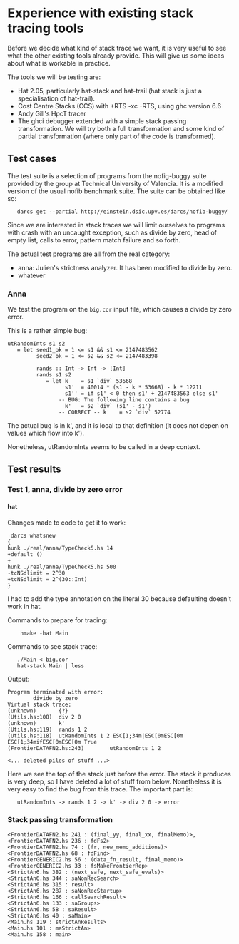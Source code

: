 # Experience with existing stack tracing tools



Before we decide what kind of stack trace we want, it is very useful to see what the other existing tools already provide. This will give us some ideas about what is workable in practice.



The tools we will be testing are:


- Hat 2.05, particularly hat-stack and hat-trail (hat stack is just a specialisation of hat-trail).
- Cost Centre Stacks (CCS) with +RTS -xc -RTS, using ghc version 6.6
- Andy Gill's HpcT tracer
- The ghci debugger extended with a simple stack passing transformation. We will try both a full transformation and some kind of partial transformation (where only part of the code is transformed).

## Test cases



The test suite is a selection of programs from the nofig-buggy suite provided by the group at Technical University of Valencia. It is a modified version of the usual nofib benchmark suite. The suite can be obtained like so:


```wiki
   darcs get --partial http://einstein.dsic.upv.es/darcs/nofib-buggy/
```


Since we are interested in stack traces we will limit ourselves to programs with crash with an uncaught exception, such as divide by zero, head of empty list, calls to error, pattern match failure and so forth.



The actual test programs are all from the real category:


- anna: Julien's strictness analyzer. It has been modified to divide by zero.
- whatever

### Anna



We test the program on the `big.cor` input file, which causes a divide by zero error.



This is a rather simple bug:


```wiki
utRandomInts s1 s2
   = let seed1_ok = 1 <= s1 && s1 <= 2147483562
         seed2_ok = 1 <= s2 && s2 <= 2147483398

         rands :: Int -> Int -> [Int]
         rands s1 s2
            = let k    = s1 `div` 53668
                  s1'  = 40014 * (s1 - k * 53668) - k * 12211
                  s1'' = if s1' < 0 then s1' + 2147483563 else s1'
                -- BUG: The following line contains a bug
                  k'   = s2 `div` (s1' - s1')
                -- CORRECT -- k'   = s2 `div` 52774
```


The actual bug is in k', and it is local to that definition (it does not depen on values which flow into k').



Nonetheless, utRandomInts seems to be called in a deep context.


## Test results


### Test 1, anna, divide by zero error


#### hat



Changes made to code to get it to work:


```wiki
 darcs whatsnew
{
hunk ./real/anna/TypeCheck5.hs 14
+default ()
+
hunk ./real/anna/TypeCheck5.hs 500
-tcNSdlimit = 2^30
+tcNSdlimit = 2^(30::Int)
}
```


I had to add the type annotation on the literal 30 because defaulting doesn't work in hat.



Commands to prepare for tracing:


```wiki
    hmake -hat Main
```


Commands to see stack trace:


```wiki
   ./Main < big.cor
   hat-stack Main | less
```


Output:


```wiki
Program terminated with error:
        divide by zero
Virtual stack trace:
(unknown)       {?}
(Utils.hs:108)  div 2 0
(unknown)       k'
(Utils.hs:119)  rands 1 2
(Utils.hs:118)  utRandomInts 1 2 ESC[1;34m|ESC[0mESC[0m ESC[1;34mifESC[0mESC[0m True
(FrontierDATAFN2.hs:243)        utRandomInts 1 2

<... deleted piles of stuff ...>
```


Here we see the top of the stack just before the error. The stack it produces is very deep, so I have deleted a lot of stuff from below. Nonetheless it is very easy to find the bug from this trace. The important part is:


```wiki
   utRandomInts -> rands 1 2 -> k' -> div 2 0 -> error
```

### Stack passing transformation


```wiki
<FrontierDATAFN2.hs 241 : (final_yy, final_xx, finalMemo)>,
<FrontierDATAFN2.hs 236 : fdFs2>
<FrontierDATAFN2.hs 74 : (fr, new_memo_additions)>
<FrontierDATAFN2.hs 68 : fdFind>
<FrontierGENERIC2.hs 56 : (data_fn_result, final_memo)>
<FrontierGENERIC2.hs 33 : fsMakeFrontierRep>
<StrictAn6.hs 382 : (next_safe, next_safe_evals)>
<StrictAn6.hs 344 : saNonRecSearch>
<StrictAn6.hs 315 : result>
<StrictAn6.hs 287 : saNonRecStartup>
<StrictAn6.hs 166 : callSearchResult>
<StrictAn6.hs 133 : saGroups>
<StrictAn6.hs 58 : saResult>
<StrictAn6.hs 40 : saMain>
<Main.hs 119 : strictAnResults>
<Main.hs 101 : maStrictAn>
<Main.hs 158 : main>
```